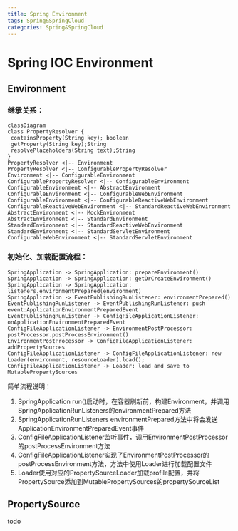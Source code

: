 ```yaml
---
title: Spring Environment
tags: Spring&SpringCloud
categories: Spring&SpringCloud
---
```




# Spring IOC Environment

## Environment

### 继承关系：

```mermaid
classDiagram
class PropertyResolver {
 containsProperty(String key); boolean
 getProperty(String key);String
 resolvePlaceholders(String text);String
}
PropertyResolver <|-- Environment
PropertyResolver <|-- ConfigurablePropertyResolver
Environment <|-- ConfigurableEnvironment
ConfigurablePropertyResolver <|-- ConfigurableEnvironment
ConfigurableEnvironment <|-- AbstractEnvironment
ConfigurableEnvironment <|-- ConfigurableWebEnvironment
ConfigurableEnvironment <|-- ConfigurableReactiveWebEnvironment
ConfigurableReactiveWebEnvironment <|-- StandardReactiveWebEnvironment
AbstractEnvironment <|-- MockEnvironment
AbstractEnvironment <|-- StandardEnvironment
StandardEnvironment <|-- StandardReactiveWebEnvironment
StandardEnvironment <|-- StandardServletEnvironment
ConfigurableWebEnvironment <|-- StandardServletEnvironment
```

### 初始化、加载配置流程：

```sequence
SpringApplication -> SpringApplication: prepareEnvironment()
SpringApplication -> SpringApplication: getOrCreateEnvironment()
SpringApplication -> SpringApplication: listeners.environmentPrepared(environment)
SpringApplication -> EventPublishingRunListener: environmentPrepared()
EventPublishingRunListener -> EventPublishingRunListener: push event:ApplicationEnvironmentPreparedEvent
EventPublishingRunListener -> ConfigFileApplicationListener: onApplicationEnvironmentPreparedEvent
ConfigFileApplicationListener -> EnvironmentPostProcessor: postProcessor.postProcessEnvironment()
EnvironmentPostProcessor -> ConfigFileApplicationListener: addPropertySources
ConfigFileApplicationListener -> ConfigFileApplicationListener: new Loader(environment, resourceLoader).load();
ConfigFileApplicationListener -> Loader: load and save to MutablePropertySources
```

简单流程说明：

1. SpringApplication run()启动时，在容器刷新前，构建Environment，并调用SpringApplicationRunListeners的environmentPrepared方法
2. SpringApplicationRunListeners environmentPrepared方法中将会发送ApplicationEnvironmentPreparedEvent事件
3. ConfigFileApplicationListener监听事件，调用EnvironmentPostProcessor的postProcessEnvironment方法
4. ConfigFileApplicationListener实现了EnvironmentPostProcessor的postProcessEnvironment方法，方法中使用Loader进行加载配置文件
5. Loader使用对应的PropertySourceLoader加载profile配置，并将PropertySource添加到MutablePropertySources的propertySourceList

## PropertySource

todo


